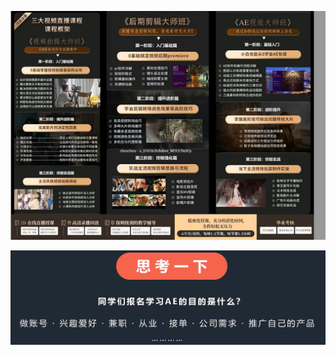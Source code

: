 ![image-20240405222221904](./assets/image-20240405222221904.png)

![image-20240405224758318](./assets/image-20240405224758318.png)